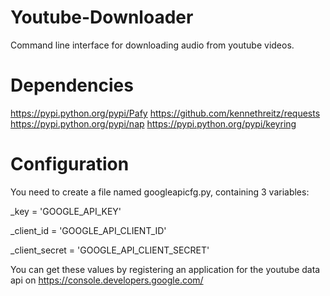 Youtube-Downloader
==================

Command line interface for downloading audio from youtube videos.


Dependencies
============

https://pypi.python.org/pypi/Pafy
https://github.com/kennethreitz/requests
https://pypi.python.org/pypi/nap
https://pypi.python.org/pypi/keyring

Configuration
=============

You need to create a file named googleapicfg.py, containing 3 variables:

_key = 'GOOGLE_API_KEY'

_client_id = 'GOOGLE_API_CLIENT_ID'

_client_secret = 'GOOGLE_API_CLIENT_SECRET'



You can get these values by registering an application for the youtube data api on https://console.developers.google.com/
